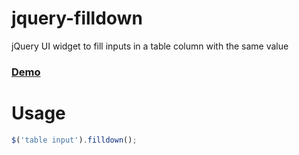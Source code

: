 # jquery-filldown
jQuery UI widget to fill inputs in a table column with the same value

### [Demo](https://nolancaster.github.io/jquery-filldown/demo/)

# Usage
```javascript
$('table input').filldown();
```


